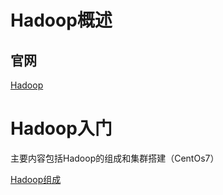 # Hadoop概述

## 官网

[Hadoop](http://hadoop.apache.org/)

# Hadoop入门

主要内容包括Hadoop的组成和集群搭建（CentOs7）

[Hadoop组成](./Hadoop组成及环境搭建.md)

